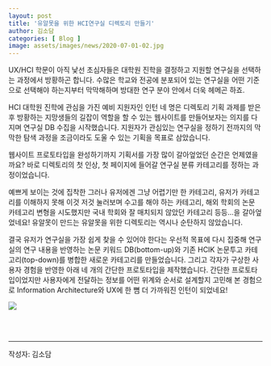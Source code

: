 ```yaml
---
layout: post
title: '유알못을 위한 HCI연구실 디렉토리 만들기'
author: 김소담
categories: [ Blog ]
image: assets/images/news/2020-07-01-02.jpg
---
```

UX/HCI 학문이 아직 낯선 초심자들은 대학원 진학을 결정하고 지원할 연구실을 선택하는 과정에서 방황하곤 합니다. 수많은 학교와 전공에 분포되어 있는 연구실을 어떤 기준으로 선택해야 하는지부터 막막해하며 방대한 연구 분야 안에서 더욱 헤메곤 하죠.

HCI 대학원 진학에 관심을 가진 예비 지원자인 인턴 네 명은 디렉토리 기획 과제를 받은 후 방황하는 지망생들의 길잡이 역할을 할 수 있는 웹사이트를 만들어보자는 의지를 다지며 연구실 DB 수집을 시작했습니다. 지원자가 관심있는 연구실을 정하기 전까지의 막막한 탐색 과정을 조금이라도 도울 수 있는 기획을 목표로 삼았습니다.

웹사이트 프로토타입을 완성하기까지 기획서를 가장 많이 갈아엎었던 순간은 언제였을까요? 바로 디렉토리의 첫 인상, 첫 페이지에 들어갈 연구실 분류 카테고리를 정하는 과정이었습니다.

예쁘게 보이는 것에 집착한 그러나 유저에겐 그냥 어렵기만 한 카테고리, 유저가 카테고리를 이해하지 못해 이것 저것 눌러보며 수고를 해야 하는 카테고리, 해외 학회의 논문 카테고리 변형을 시도했지만 국내 학회와 잘 매치되지 않았던 카테고리 등등...을 갈아엎었네요! 유알못이 만드는 유알못을 위한 디렉토리는 역시나 순탄하지 않았습니다.

결국 유저가 연구실을 가장 쉽게 찾을 수 있어야 한다는 우선적 목표에 다시 집중해 연구실의 연구 내용을 반영하는 논문 키워드 DB(bottom-up)와 기존 HCIK 논문투고 카테고리(top-down)를 병합한 새로운 카테고리를 만들었습니다. 그리고 각자가 구상한 사용자 경험을 반영한 아래 네 개의 간단한 프로토타입을 제작했습니다. 간단한 프로토타입이었지만 사용자에게 전달하는 정보를 어떤 위계와 순서로 설계할지 고민해 본 경험으로 Information Architecture와 UX에 한 뼘 더 가까워진 인턴이 되었네요!

<img src="{{site.baseurl}}/assets/images/news/2020-07-01-02.jpg">

<br><br>
<hr>
작성자: 김소담 <br>